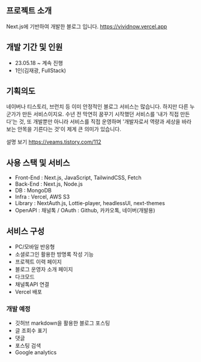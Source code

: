 ## 프로젝트 소개
Next.js에 기반하여 개발한 블로그 입니다.
https://vividnow.vercel.app

## 개발 기간 및 인원
- 23.05.18 ~ 계속 진행
- 1인(김재광, FullStack)

## 기획의도
네이버나 티스토리, 브런치 등 이미 안정적인 블로그 서비스는 많습니다. 하지만 다른 누군가가 만든 서비스이지요. 수년 전 막연히 꿈꾸기 시작했던 서비스를 '내가 직접 만든다'는 것, 또 개발뿐만 아니라 서비스를 직접 운영하며 '개발자로서 역량과 세상을 바라보는 안목을 기른다는 것'이 제게 큰 의미가 있습니다.

설명 보기 https://veams.tistory.com/112

## 사용 스택 및 서비스
- Front-End : Next.js, JavaScript, TailwindCSS, Fetch
- Back-End : Next.js, Node.js
- DB : MongoDB
- Infra : Vercel, AWS S3
- Library :  NextAuth.js, Lottie-player, headlessUI, next-themes
- OpenAPI : 채널톡 / OAuth : Github, 카카오톡, 네이버(개발용)  

## 서비스 구성
- PC/모바일 반응형
- 소셜로그인 활용한 방명록 작성 기능
- 프로젝트 이력 페이지
- 블로그 운영자 소개 페이지
- 다크모드
- 채널톡API 연결
- Vercel 배포

### 개발 예정
- 깃허브 markdown을 활용한 블로그 포스팅
- 글 조회수 표기
- 댓글
- 포스팅 검색
- Google analytics
